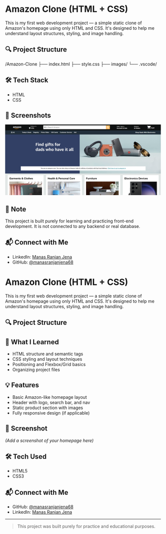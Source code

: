 # Amazon Clone (HTML + CSS)

This is my first web development project — a simple static clone of Amazon's homepage using only HTML and CSS. It's designed to help me understand layout structures, styling, and image handling.

## 🔍 Project Structure

/Amazon-Clone
├── index.html
├── style.css
├── images/
└── .vscode/

## 🛠️ Tech Stack

- HTML
- CSS



## 📸 Screenshots

![Amazon Clone Preview](images/Screenshot.png)

## 📌 Note

This project is built purely for learning and practicing front-end development. It is not connected to any backend or real database.

## 📬 Connect with Me

- LinkedIn: [Manas Ranjan Jena](https://www.linkedin.com/in/manas-ranjan-jena/)
- GitHub: [@manasranjanjena68](https://github.com/manasranjanjena68)


# Amazon Clone (HTML + CSS)

This is my first web development project — a simple static clone of Amazon's homepage using only HTML and CSS. It's designed to help me understand layout structures, styling, and image handling.

## 🔍 Project Structure



## 🧠 What I Learned

- HTML structure and semantic tags
- CSS styling and layout techniques
- Positioning and Flexbox/Grid basics
- Organizing project files

## 💡 Features

- Basic Amazon-like homepage layout
- Header with logo, search bar, and nav
- Static product section with images
- Fully responsive design (if applicable)

## 📸 Screenshot

*(Add a screenshot of your homepage here)*

## 🛠️ Tech Used

- HTML5
- CSS3

## 📬 Connect with Me

- GitHub: [@manasranjanjena68](https://github.com/manasranjanjena68)
- LinkedIn: [Manas Ranjan Jena](https://www.linkedin.com/in/manas-ranjanjena/)

---

> This project was built purely for practice and educational purposes.
